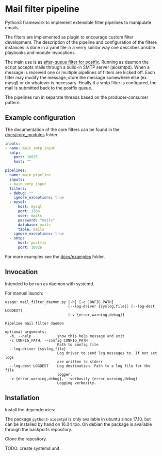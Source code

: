 # Mail filter pipeline

Python3 framework to implement extensible filter pipelines to manipulate emails.

The filters are implemented as plugin to encourage custom filter development.
The description of the pipeline and configuration of the filtere instances is done 
in a yaml file in a verry similar way one describes ansible playbooks and module invocations.

The main use is as [after-queue filter for postfix](http://www.postfix.org/FILTER_README.html).
Running as daemon the script accepts mails through a build-in SMTP server (aiosmtpd).
When a message is received one or multiple pipelines of filters are kicked off. 
Each filter may modify the message, store the message somewhere else (ex. mysql) or 
do whatever is necessary. Finally if a smtp filter is configured, the mail is submitted back 
to the postfix queue.

The pipelines run in separate threads based on the producer-consumer pattern. 

## Example configuration

The documentation of the core filters can be found in the [docs/core_modules](./docs/core_modules/) folder.

```yaml
inputs:
- name: main_smtp_input
  smtp:
    port: 10025
    host: ""

pipelines:
- name: main_pipeline
  inputs:
  - main_smtp_input
  filters:
  - debug: ""
    ignore_exceptions: true
  - mysql:
      host: mysql
      port: 3306
      user: mails
      password: "mails"
      database: mails
      table: mails
    ignore_exceptions: true
  - smtp:
      host: postfix
      port: 10026
```

For more examples see the [docs/examples](./docs/examples) folder.

## Invocation

Intended to be run as daemon with systemd. 

For manual launch:

```
usage: mail_filter_daemon.py [-h] [-c CONFIG_PATH]
                             [--log-driver {syslog,file}] [--log-dest LOGDEST]
                             [-v {error,warning,debug}]

Pipeline mail filter daemon

optional arguments:
  -h, --help            show this help message and exit
  -c CONFIG_PATH, --config CONFIG_PATH
                        Path to config file
  --log-driver {syslog,file}
                        Log driver to send log messages to. If not set logs
                        are written to stderr
  --log-dest LOGDEST    Log destination. Path to a log file for the file
                        logger.
  -v {error,warning,debug}, --verbosity {error,warning,debug}
                        Logging verbosity.
```

## Installation

Install the dependencies:

The package `python3-aiosmtpd` is only available in ubuntu since 17.10, but can be 
installed by hand on 16.04 too. On debian the package is available through the backports
repository.

Clone the repository. 

TODO: create systemd unit.
